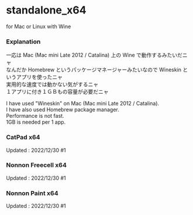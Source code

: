 # standalone_x64
for Mac or Linux with Wine

### Explanation

一応は Mac (Mac mini Late 2012 / Catalina) 上の Wine で動作するみたいだニャ<br>
なんだか Homebrew というパッケージマネージャーみたいなので Wineskin というアプリを使ったニャ<br>
実用的な速度では動かない気がするニャ<br>
１アプリに付き１ＧＢもの容量が必要だニャ<br>

I have used "Wineskin" on Mac (Mac mini Late 2012 / Catalina).<br>
I have also used Homebrew package manager.<br>
Performance is not fast.<br>
1GB is needed per 1 app.<br>

### CatPad x64
Updated : 2022/12/30 #1

### Nonnon Freecell x64
Updated : 2022/12/30 #1

### Nonnon Paint x64
Updated : 2022/12/30 #1
